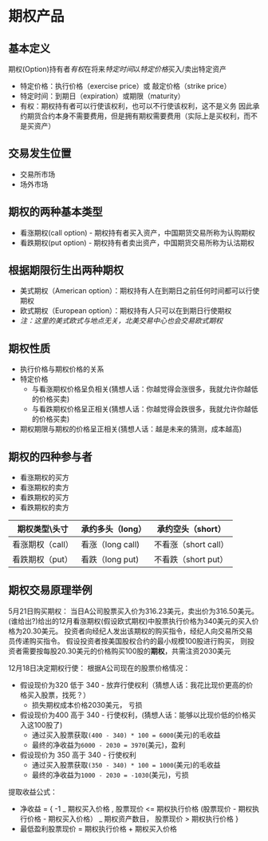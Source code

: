 # 期权产品

## 基本定义

期权(Option)持有者*有权*在将来*特定时间*以*特定价格*买入/卖出特定资产

- 特定价格：执行价格（exercise price）或 敲定价格（strike price）
- 特定时间：到期日（expiration）或期限（maturity）
- 有权：期权持有者可以行使该权利，也可以不行使该权利，这不是义务
  因此承约期货合约本身不需要费用，但是拥有期权需要费用（实际上是买权利，而不是买资产）

## 交易发生位置

- 交易所市场
- 场外市场

## 期权的两种基本类型

- 看涨期权(call option) - 期权持有者买入资产，中国期货交易所称为认购期权
- 看跌期权(put option) - 期权持有者卖出资产，中国期货交易所称为认沽期权

## 根据期限衍生出两种期权

- 美式期权（American option）：期权持有人在到期日之前任何时间都可以行使期权
- 欧式期权（European option）：期权持有人只可以在到期日行使期权
- _注：这里的美式欧式与地点无关，北美交易中心也会交易欧式期权_

## 期权性质

- 执行价格与期权价格的关系
- 特定价格
  - 与看涨期权价格呈负相关(猜想人话：你越觉得会涨很多，我就允许你越低的价格买卖)
  - 与看跌期权价格呈正相关(猜想人话：你越觉得会跌很多，我就允许你越低的价格买卖)
- 期权期限与期权的价格呈正相关(猜想人话：越是未来的猜测，成本越高)

## 期权的四种参与者

- 看涨期权的买方
- 看涨期权的卖方
- 看跌期权的买方
- 看跌期权的卖方

| 期权类型\头寸    | 承约多头（long） | 承约空头（short）    |
| ---------------- | ---------------- | -------------------- |
| 看涨期权（call） | 看涨（long call) | 不看涨（short call） |
| 看跌期权（put）  | 看跌（long put)  | 不看跌（short put）  |

## 期权交易原理举例

5月21日购买期权：
当日A公司股票买入价为316.23美元，卖出价为316.50美元。
(谁给出?)给出的12月看涨期权(假设欧式期权)中股票执行价格为340美元的买入价格为20.30美元。
投资者向经纪人发出该期权的购买指令，经纪人向交易所交易员传递购买指令。
假设投资者按美国股权合约的最小规模100股进行购买，
则投资者需要按每股20.30美元的价格购买100股的**期权**，共需注资2030美元

12月18日决定期权行使：
根据A公司现在的股票价格情况：

- 假设现价为320 低于 340 - 放弃行使权利（猜想人话：我花比现价更高的价格买入股票，找死？）
  - 损失期权成本价格2030美元， 亏损
- 假设现价为400 高于 340 - 行使权利，(猜想人话：能够以比现价低的价格买入这100股了)
  - 通过买入股票获取`(400 - 340) * 100 = 6000`(美元)的毛收益
  - 最终的净收益为`6000 - 2030 = 3970`(美元)，盈利
- 假设现价为 350 高于 340 - 行使权利
  - 通过买入股票获取`(350 - 340) * 100 = 1000`(美元)的毛收益
  - 最终的净收益为`1000 - 2030 = -1030`(美元)，亏损

提取收益公式：

- 净收益 = {
  -1 _ 期权买入价格 , 股票现价 <= 期权执行价格
  (股票现价 - 期权执行价格 - 期权买入价格） _ 期权资产数目， 股票现价 > 期权执行价格
  }
- 最低盈利股票现价 = 期权执行价格 + 期权买入价格
